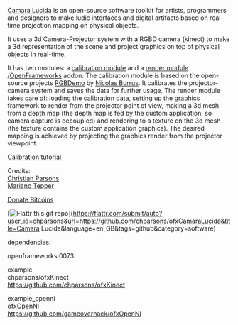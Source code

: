 [Camara Lucida](http://www.camara-lucida.com.ar/) is an open-source software toolkit for artists, programmers and designers to make ludic interfaces and digital artifacts based on real-time projection mapping on physical objects.

It uses a 3d Camera-Projector system with a RGBD camera (kinect) to make a 3d representation of the scene and project graphics on top of physical objects in real-time. 

It has two modules: a [calibration module](https://github.com/chparsons/rgbdemo) and a [render module](https://github.com/chparsons/ofxCamaraLucida) /[OpenFrameworks](http://www.openframeworks.cc/) addon. The calibration module is based on the open-source projects [RGBDemo](https://github.com/nburrus/rgbdemo) by [Nicolas Burrus](https://github.com/nburrus). It calibrates the projector-camera system and saves the data for further usage. The render module takes care of: loading the calibration data, setting up the graphics framework to render from the projector point of view, making a 3d mesh from a depth map (the depth map is fed by the custom application, so camera capture is decoupled) and rendering to a texture on the 3d mesh (the texture contains the custom application graphics). The desired mapping is achieved by projecting the graphics render from the projector viewpoint.

[Calibration tutorial](http://www.camara-lucida.com.ar/tutorials/calibration)

Credits:  
[Christian Parsons](http://www.chparsons.com.ar/)  
[Mariano Tepper](http://www.tc.umn.edu/~mhtepper/)  

[Donate Bitcoins](http://chparsons.com.ar/#donate)  

[![Flattr this git repo](http://api.flattr.com/button/flattr-badge-large.png)](https://flattr.com/submit/auto?user_id=chparsons&url=https://github.com/chparsons/ofxCamaraLucida&title=Camara Lucida&language=en_GB&tags=github&category=software)   


dependencies:  

openframeworks 0073   

example  
chparsons/ofxKinect  
https://github.com/chparsons/ofxKinect

example_openni  
ofxOpenNI  
https://github.com/gameoverhack/ofxOpenNI  

